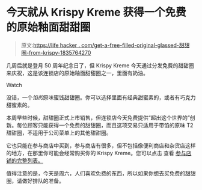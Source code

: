 # 今天就从 Krispy Kreme 获得一个免费的原始釉面甜甜圈

> 原文:[https://life hacker . com/get-a-free-filled-original-glassed-甜甜圈-from-krispy-1835764270](https://lifehacker.com/get-a-free-filled-original-glazed-doughnut-from-krispy-1835764270)

几周后就是登月 50 周年纪念日了，但 Krispy Kreme 今天通过分发免费的甜甜圈来庆祝，这是该连锁店的原始釉面甜甜圈之一，里面有奶油。

Watch

没错，一个*馅的*原味蜜饯甜甜圈。你可以选择里面有经典甜蜜素的，或者有巧克力甜蜜素的。

本周早些时候，甜甜圈正式上市销售，但连锁店今天免费提供“超出这个世界的”创新。每位顾客只能获得一个免费的甜甜圈，而且这项交易只适用于带馅的原味 T2 甜甜圈，不适用于公司菜单上的其他甜甜圈。

它也只能在参与商店中买到，参与商店有很多，但不包括像便利商店和杂货店这样的地方，在那里你可能会经常购买你的 Krispy Kreme。您可以点击 查看 [参与店铺的完整列表。](https://www.krispykreme.com/original-filled) 

值得注意的是，今天是周六，人们喜欢免费的东西，所以如果你想去买免费的甜甜圈，请做好排队的准备。